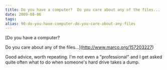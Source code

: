 ```yaml
---
title: Do you have a computer?  Do you care about any of the files...
date: 2009-08-06
tags: 
alias: 90-do-you-have-computer-do-you-care-about-any-files
---
```


[Do you have a computer?

Do you care about any of the files...](http://www.marco.org/157203227)

Good advice, worth repeating. I'm not even a "professional" and I get asked quite often what to do when someone's hard drive takes a dump.

